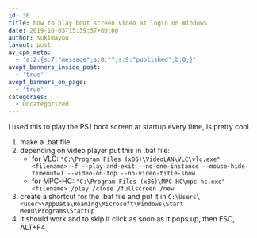 ```yaml
---
id: 36
title: how to play boot screen video at login on Windows
date: 2019-10-05T15:39:57+00:00
author: sukimayou
layout: post
av_cpm_meta:
  - 'a:2:{s:7:"message";s:0:"";s:9:"published";b:0;}'
avopt_banners_inside_post:
  - 'true'
avopt_banners_on_page:
  - 'true'
categories:
  - Uncategorized
---
```

i used this to play the PS1 boot screen at startup every time, is pretty cool

  1. make a .bat file
  2. depending on video player put this in .bat file:
      * for VLC: `"C:\Program Files (x86)\VideoLAN\VLC\vlc.exe" <filename> -f --play-and-exit --no-one-instance --mouse-hide-timeout=1 --video-on-top --no-video-title-show`
      * for MPC-HC: `"C:\Program Files (x86)\MPC-HC\mpc-hc.exe" <filename> /play /close /fullscreen /new`
  3. create a shortcut for the .bat file and put it in `C:\Users\<user>\AppData\Roaming\Microsoft\Windows\Start Menu\Programs\Startup`
  4. it should work and to skip it click as soon as it pops up, then ESC, ALT+F4